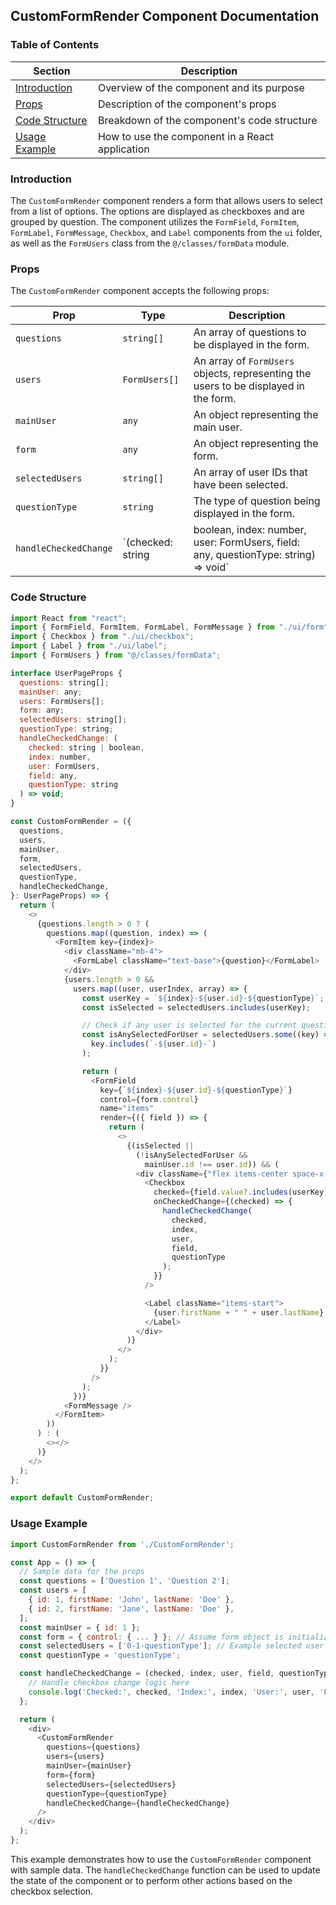 ## CustomFormRender Component Documentation

### Table of Contents

| Section | Description |
|---|---|
| [Introduction](#introduction) | Overview of the component and its purpose |
| [Props](#props) | Description of the component's props |
| [Code Structure](#code-structure) | Breakdown of the component's code structure |
| [Usage Example](#usage-example) | How to use the component in a React application |

### Introduction 

The `CustomFormRender` component renders a form that allows users to select from a list of options. The options are displayed as checkboxes and are grouped by question. The component utilizes the `FormField`, `FormItem`, `FormLabel`, `FormMessage`, `Checkbox`, and `Label` components from the `ui` folder, as well as the `FormUsers` class from the `@/classes/formData` module.

### Props

The `CustomFormRender` component accepts the following props:

| Prop | Type | Description |
|---|---|---|
| `questions` | `string[]` | An array of questions to be displayed in the form. |
| `users` | `FormUsers[]` | An array of `FormUsers` objects, representing the users to be displayed in the form. |
| `mainUser` | `any` | An object representing the main user. |
| `form` | `any` | An object representing the form. |
| `selectedUsers` | `string[]` | An array of user IDs that have been selected. |
| `questionType` | `string` | The type of question being displayed in the form. |
| `handleCheckedChange` | `(checked: string | boolean, index: number, user: FormUsers, field: any, questionType: string) => void` | A function to be called when the checked state of a checkbox is changed. |

### Code Structure

```javascript
import React from "react";
import { FormField, FormItem, FormLabel, FormMessage } from "./ui/form";
import { Checkbox } from "./ui/checkbox";
import { Label } from "./ui/label";
import { FormUsers } from "@/classes/formData";

interface UserPageProps {
  questions: string[];
  mainUser: any;
  users: FormUsers[];
  form: any;
  selectedUsers: string[];
  questionType: string;
  handleCheckedChange: (
    checked: string | boolean,
    index: number,
    user: FormUsers,
    field: any,
    questionType: string
  ) => void;
}

const CustomFormRender = ({
  questions,
  users,
  mainUser,
  form,
  selectedUsers,
  questionType,
  handleCheckedChange,
}: UserPageProps) => {
  return (
    <>
      {questions.length > 0 ? (
        questions.map((question, index) => (
          <FormItem key={index}>
            <div className="mb-4">
              <FormLabel className="text-base">{question}</FormLabel>
            </div>
            {users.length > 0 &&
              users.map((user, userIndex, array) => {
                const userKey = `${index}-${user.id}-${questionType}`;
                const isSelected = selectedUsers.includes(userKey);

                // Check if any user is selected for the current question
                const isAnySelectedForUser = selectedUsers.some((key) =>
                  key.includes(`-${user.id}-`)
                );

                return (
                  <FormField
                    key={`${index}-${user.id}-${questionType}`}
                    control={form.control}
                    name="items"
                    render={({ field }) => {
                      return (
                        <>
                          {(isSelected ||
                            (!isAnySelectedForUser &&
                              mainUser.id !== user.id)) && (
                            <div className={"flex items-center space-x-2"}>
                              <Checkbox
                                checked={field.value?.includes(userKey)}
                                onCheckedChange={(checked) => {
                                  handleCheckedChange(
                                    checked,
                                    index,
                                    user,
                                    field,
                                    questionType
                                  );
                                }}
                              />

                              <Label className="items-start">
                                {user.firstName + " " + user.lastName}
                              </Label>
                            </div>
                          )}
                        </>
                      );
                    }}
                  />
                );
              })}
            <FormMessage />
          </FormItem>
        ))
      ) : (
        <></>
      )}
    </>
  );
};

export default CustomFormRender;
```

### Usage Example

```javascript
import CustomFormRender from './CustomFormRender';

const App = () => {
  // Sample data for the props
  const questions = ['Question 1', 'Question 2'];
  const users = [
    { id: 1, firstName: 'John', lastName: 'Doe' },
    { id: 2, firstName: 'Jane', lastName: 'Doe' },
  ];
  const mainUser = { id: 1 };
  const form = { control: { ... } }; // Assume form object is initialized elsewhere
  const selectedUsers = ['0-1-questionType']; // Example selected user IDs
  const questionType = 'questionType';

  const handleCheckedChange = (checked, index, user, field, questionType) => {
    // Handle checkbox change logic here
    console.log('Checked:', checked, 'Index:', index, 'User:', user, 'Field:', field);
  };

  return (
    <div>
      <CustomFormRender
        questions={questions}
        users={users}
        mainUser={mainUser}
        form={form}
        selectedUsers={selectedUsers}
        questionType={questionType}
        handleCheckedChange={handleCheckedChange}
      />
    </div>
  );
};
```

This example demonstrates how to use the `CustomFormRender` component with sample data. The `handleCheckedChange` function can be used to update the state of the component or to perform other actions based on the checkbox selection.